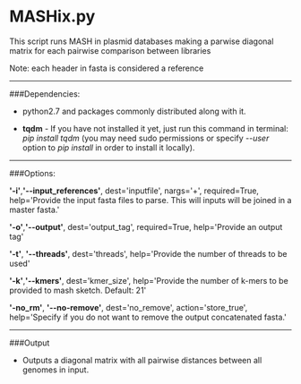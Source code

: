 # MASHix.py

This script runs MASH in plasmid databases making a parwise diagonal matrix for each pairwise comparison between libraries

Note: each header in fasta is considered a reference

---

###Dependencies:

* python2.7 and packages commonly distributed along with it.

* **tqdm** - If you have not installed it yet, just run this command in terminal: _pip install tqdm_ (you may need sudo permissions or specify _--user_ option to _pip install_ in order to install it locally).

---

###Options:

**'-i'**,**'--input_references'**, dest='inputfile', nargs='+', required=True, help='Provide the input fasta files to parse. This will inputs will be joined in a master fasta.'

**'-o'**,**'--output'**, dest='output_tag', required=True, help='Provide an output tag'

**'-t'**, **'--threads'**, dest='threads', help='Provide the number of threads to be used'

**'-k'**,**'--kmers'**, dest='kmer_size', help='Provide the number of k-mers to be provided to mash sketch. Default: 21'

**'-no_rm'**, **'--no-remove'**, dest='no_remove', action='store_true', help='Specify if you do not want to remove the output concatenated fasta.'

---

###Output

* Outputs a diagonal matrix with all pairwise distances between all genomes in input.
